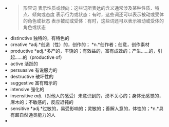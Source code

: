 - >形容词
  >表示性质或倾向：这些词所表达的含义通常涉及某种性质、特点、倾向或态度
  >表示行为或状态：有时，这些词还可以表示被动或受体的角色或状态
  >表示被动或受体：有时，这些词还可以表示被动或受体的角色或状态
- distinctive 独特的，有特色的
- creative *adj.*创造（性）的，创作的； *n.*创作者；创意，创作素材
- productive *adj.*多产的，丰饶的；有效益的，富有成效的；产生……的，引起……的（productive of）
- active 活跃的
- persuasive 有说服力的
- destructive 破坏性的
- suggestive 富有暗示的
- intensive 强化的
- insensitive *adj.*（对他人的感受）未意识到的，漠不关心的；身体无感觉的，麻木的；不敏感的，反应迟钝的
- sensitive *adj.*过敏的，易受影响的；灵敏的；善解人意的，体恤的；*n.*具有超自然通灵能力的人
-